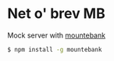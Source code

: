 # Net o' brev MB

Mock server with [mountebank](http://www.mbtest.org/)

```sh
$ npm install -g mountebank
```